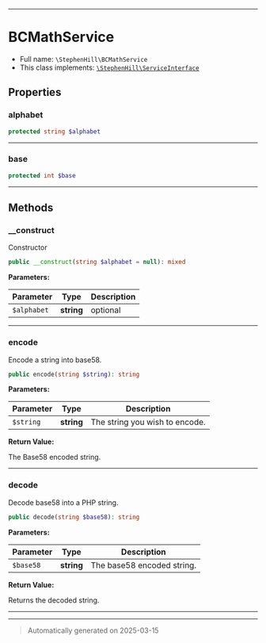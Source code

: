 ***

# BCMathService





* Full name: `\StephenHill\BCMathService`
* This class implements:
[`\StephenHill\ServiceInterface`](./ServiceInterface.md)



## Properties


### alphabet



```php
protected string $alphabet
```






***

### base



```php
protected int $base
```






***

## Methods


### __construct

Constructor

```php
public __construct(string $alphabet = null): mixed
```








**Parameters:**

| Parameter | Type | Description |
|-----------|------|-------------|
| `$alphabet` | **string** | optional |





***

### encode

Encode a string into base58.

```php
public encode(string $string): string
```








**Parameters:**

| Parameter | Type | Description |
|-----------|------|-------------|
| `$string` | **string** | The string you wish to encode. |


**Return Value:**

The Base58 encoded string.




***

### decode

Decode base58 into a PHP string.

```php
public decode(string $base58): string
```








**Parameters:**

| Parameter | Type | Description |
|-----------|------|-------------|
| `$base58` | **string** | The base58 encoded string. |


**Return Value:**

Returns the decoded string.




***


***
> Automatically generated on 2025-03-15
